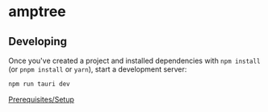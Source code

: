 # amptree

## Developing

Once you've created a project and installed dependencies with `npm install` (or `pnpm install` or `yarn`), start a development server:

```bash
npm run tauri dev
```

[Prerequisites/Setup](https://tauri.app/v1/guides/getting-started/prerequisites/)
